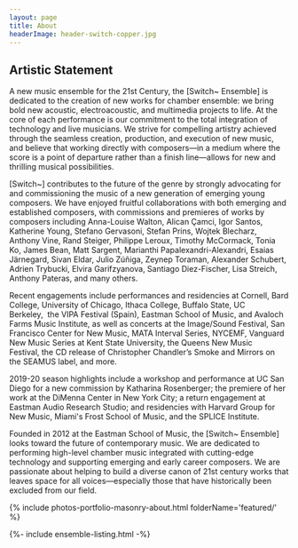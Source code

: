 ```yaml
---
layout: page
title: About
headerImage: header-switch-copper.jpg
---
```


## Artistic Statement

A new music ensemble for the 21st Century, the [Switch~ Ensemble] is dedicated to the creation of new works for chamber ensemble: we bring bold new acoustic, electroacoustic, and multimedia projects to life. At the core of each performance is our commitment to the total integration of technology and live musicians. We strive for compelling artistry achieved through the seamless creation, production, and execution of new music, and believe that working directly with composers—in a medium where the score is a point of departure rather than a finish line—allows for new and thrilling musical possibilities.

[Switch~] contributes to the future of the genre by strongly advocating for and commissioning the music of a new generation of emerging young composers. We have enjoyed fruitful collaborations with both emerging and established composers, with commissions and premieres of works by composers including Anna-Louise Walton, Alican Çamci, Igor Santos, Katherine Young, Stefano Gervasoni, Stefan Prins, Wojtek Blecharz, Anthony Vine, Rand Steiger, Philippe Leroux, Timothy McCormack, Tonia Ko, James Bean, Matt Sargent, Marianthi Papalexandri-Alexandri, Esaias Järnegard, Sivan Eldar, Julio Zúñiga, Zeynep Toraman, Alexander Schubert, Adrien Trybucki, Elvira Garifzyanova, Santiago Diez-Fischer, Lisa Streich, Anthony Pateras, and many others.

Recent engagements include performances and residencies at Cornell, Bard College, University of Chicago, Ithaca College, Buffalo State, UC Berkeley,  the VIPA Festival (Spain), Eastman School of Music, and Avaloch Farms Music Institute, as well as concerts at the Image/Sound Festival, San Francisco Center for New Music, MATA Interval Series, NYCEMF, Vanguard New Music Series at Kent State University, the Queens New Music Festival, the CD release of Christopher Chandler’s Smoke and Mirrors on the SEAMUS label, and more.

2019-20 season highlights include a workshop and performance at UC San Diego for a new commission by Katharina Rosenberger; the premiere of her work at the DiMenna Center in New York City; a return engagement at Eastman Audio Research Studio; and residencies with Harvard Group for New Music, Miami's Frost School of Music, and the SPLICE Institute.

Founded in 2012 at the Eastman School of Music, the [Switch~ Ensemble] looks toward the future of contemporary music. We are dedicated to performing high-level chamber music integrated with cutting-edge technology and supporting emerging and early career composers. We are passionate about helping to build a diverse canon of 21st century works that leaves space for all voices—especially those that have historically been excluded from our field.

{% include photos-portfolio-masonry-about.html folderName='featured/' %}

{%- include ensemble-listing.html -%}

